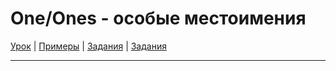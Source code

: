 # One/Ones - особые местоимения

[Урок](https://youtu.be/sESAmiCJTdE) | [Примеры](https://youtu.be/OV2RDbODPso) | [Задания](http://ok-tests.ru/unit-75-red/) | [Задания](http://okaudio.ru/grammar74-1)

---
